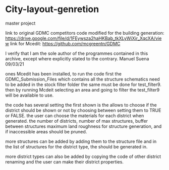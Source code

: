 # City-layout-genretion
master project 

link to original GDMC competitors code modified for the building generation: https://drive.google.com/file/d/1FEywsza2haHKBab_tkXLyWiXir_XqcXA/view
link for Mcedit: https://github.com/mcgreentn/GDMC

I verify that I am the sole author of the programmes
contained in this archive, except where explicitly stated 
to the contrary. Manuel Suena 09/03/21

ones Mcedit has been installed, to run the code first the 
GDMC_Submission_Files which contains all the structure 
schematics need to be added in the stock filter folder 
the same must be done for test_filter9. then by running 
Mcdeit selecting an area and going to filter the 
test_filter9 will be available to use.

the code has several setting the first shown is the allows to 
choose if the district should be shown or not by choosing 
between setting them to TRUE or FALSE. the user can choose the 
materials for each district when generated. the number of 
districts, number of max structures, buffer between structures
maximum land roughness for structure generation, and if inaccessible 
areas should be pruned.

more structures can be added by adding them to the structure file and
in the list of structures for the district type, the should be 
generated in. 

more district types can also be added by copying the code of other 
district renaming and the user can make their district 
properties.           

